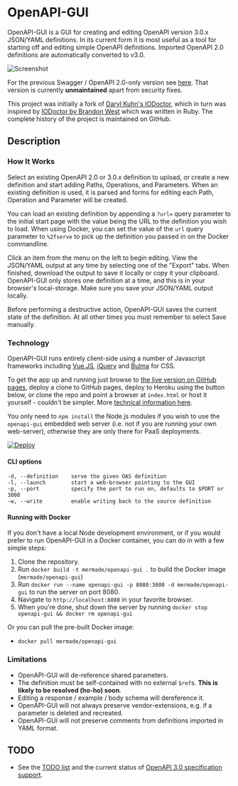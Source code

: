 OpenAPI-GUI
===========

OpenAPI-GUI is a GUI for creating and editing OpenAPI version 3.0.x JSON/YAML definitions. In its current form it is most useful as a tool for starting off and editing simple OpenAPI definitions. Imported OpenAPI 2.0 definitions are automatically converted to v3.0.

![Screenshot](https://raw.githubusercontent.com/Mermade/openapi-gui/main/img/screenshot.png)

For the previous Swagger / OpenAPI 2.0-only version see [here](https://mikeralphson.github.io/openapi-gui). That version is currently **unmaintained** apart from security fixes.

This project was initially a fork of [Daryl Kuhn's IODoctor](https://github.com/darrylkuhn/iodoctor/tree/angular-port), which in turn was inspired by [IODoctor by Brandon West](https://github.com/brandonmwest/iodoctor) which was written in Ruby. The complete history of the project is maintained on GitHub.

Description
-----------
### How It Works

Select an existing OpenAPI 2.0 or 3.0.x definition to upload, or create a new definition and start adding Paths, Operations, and Parameters. When an existing definition is used, it is parsed and forms for editing each Path, Operation and Parameter will be created.

You can load an existing definition by appending a `?url=` query parameter to the initial start page with the value being the URL to the definition you wish to load. When using Docker, you can set the value of the `url` query parameter to `%2fserve` to pick up the definition you passed in on the Docker commandline.

Click an item from the menu on the left to begin editing. View the JSON/YAML output at any time by selecting one of the "Export" tabs. When finished, download the output to save it locally or copy it your clipboard. OpenAPI-GUI only stores one definition at a time, and this is in your browser's local-storage. Make sure you save your JSON/YAML output locally.

Before performing a destructive action, OpenAPI-GUI saves the current state of the definition. At all other times you must remember to select Save manually.

### Technology

OpenAPI-GUI runs entirely client-side using a number of Javascript frameworks including [Vue.JS](https://vuejs.org/), [jQuery](https://jquery.com/) and [Bulma](http://bulma.io/) for CSS.

To get the app up and running just browse to [the live version on GitHub pages](https://mermade.github.io/openapi-gui), deploy a clone to GitHub pages, deploy to Heroku using the button below, or clone the repo and point a browser at `index.html` or host it yourself - couldn't be simpler. More [technical information here](docs/technical.md).

You only need to `npm install` the Node.js modules if you wish to use the `openapi-gui` embedded web server (i.e. not if you are running your own web-server), otherwise they are only there for PaaS deployments.

[![Deploy](https://www.herokucdn.com/deploy/button.svg)](https://heroku.com/deploy)

#### CLI options

```
-d, --definition    serve the given OAS definition
-l, --launch        start a web-browser pointing to the GUI
-p, --port          specify the port to run on, defaults to $PORT or 3000
-w, --write         enable writing back to the source definition
```

#### Running with Docker

If you don't have a local Node development environment, or if you would prefer to run OpenAPI-GUI in a Docker container, you can do in with a few simple steps:

1. Clone the repository.
2. Run `docker build -t mermade/openapi-gui .` to build the Docker image (`mermade/openapi-gui`)
3. Run `docker run --name openapi-gui -p 8080:3000 -d mermade/openapi-gui` to run the server on port 8080.
4. Navigate to `http://localhost:8080` in your favorite browser.
5. When you're done, shut down the server by running `docker stop openapi-gui && docker rm openapi-gui`

Or you can pull the pre-built Docker image:

* `docker pull mermade/openapi-gui`

### Limitations

* OpenAPI-GUI will de-reference shared parameters.
* The definition must be self-contained with no external `$ref`s. **This is likely to be resolved (ho-ho) soon**.
* Editing a response / example / body schema will dereference it.
* OpenAPI-GUI will not always preserve vendor-extensions, e.g. if a parameter is deleted and recreated.
* OpenAPI-GUI will not preserve comments from definitions imported in YAML format.

TODO
----

* See the [TODO list](/docs/TODO.md) and the current status of [OpenAPI 3.0 specification support](docs/openapi3-support.md).


